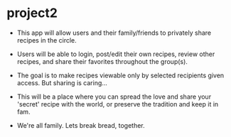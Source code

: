 # project2

- This app will allow users and their family/friends to privately share recipes in the circle.

- Users will be able to login, post/edit their own recipes, review other recipes, and share their favorites throughout the group(s).

- The goal is to make recipes viewable only by selected recipients given access. But sharing is caring...

- This will be a place where you can spread the love and share your 'secret' recipe with the world, 
  or preserve the tradition and keep it in fam.

- We're all family. Lets break bread, together.

